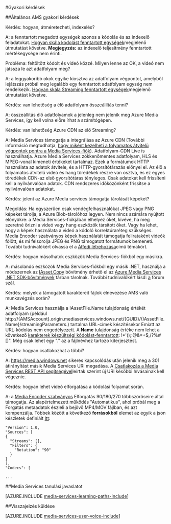 <properties 
    pageTitle="Gyakori kérdések |} Microsoft Azure" 
    description="Gyakori kérdések" 
    services="media-services" 
    documentationCenter="" 
    authors="Juliako" 
    manager="erikre" 
    editor=""/>

<tags 
    ms.service="media-services" 
    ms.workload="media" 
    ms.tgt_pltfrm="na" 
    ms.devlang="na" 
    ms.topic="article" 
    ms.date="09/19/2016" 
    ms.author="juliako"/>


#<a name="frequently-asked-questions"></a>Gyakori kérdések

##<a name="general-ams-faqs"></a>Általános AMS gyakori kérdések

Kérdés: hogyan, átméretezheti, indexelés?

A: a fenntartott megadott egységek azonos a kódolás és az indexelő feladatokat. [Hogyan skála kódolást fenntartott egységek](media-services-scale-media-processing-overview.md)megjelenő útmutatást követve. **Megjegyzés:** az indexelő teljesítmény fenntartott mértékegysége nem érinti.

Probléma: feltöltött kódolt és videó közzé. Milyen lenne az OK, a videó nem játssza le azt adatfolyam meg?

A: a leggyakoribb okok egyike kiosztva az adatfolyam végpontot, amelyből lejátszás próbál meg legalább egy fenntartott adatfolyam egység nem rendelkezik.  [Hogyan skála Streaming fenntartott egységek](media-services-portal-scale-streaming-endpoints.md)megjelenő útmutatást követve.

Kérdés: van lehetőség a élő adatfolyam összeállítás tenni?

A: összeállítás élő adatfolyamok a jelenleg nem jelenik meg Azure Media Services, így kell volna előre írhat a számítógépen.

Kérdés: van lehetőség Azure CDN az élő Streaming?

A: Media Services támogatja a integrálása az Azure CDN (További információ megtudhatja, [hogy miként kezelheti a folyamatos átvitelű végpontok pontra a Media Services-fiók](media-services-portal-manage-streaming-endpoints.md)).  Adatfolyam-CDN Live is használhatja. Azure Media Services zökkenőmentes adatfolyam, HLS és MPEG-vonal kimeneti értékeket tartalmaz. Ezek a formátumok HTTP használata az adatok átvitele, és a HTTP-gyorsítótárazás előnyei el. Az élő a folyamatos átvitelű videó és hang töredékek részre van osztva, és ez egyes töredékek CDN-az első gyorsítótáras tényleges. Csak adatokat kell frissíteni kell a nyilvánvalóan adatok. CDN rendszeres időközönként frissítse a nyilvánvalóan adatokat.

Kérdés: jelent az Azure Media services támogatja tárolását képeket?

Megoldás: Ha egyszerűen csak vendégfelhasználókat JPEG vagy PNG képeket tárolja, a Azure Blob-tárolóhoz legyen. Nem nincs számára nyújtott előnyökre: a Media Services-fiókjában elhelyez őket, kivéve, ha meg szeretné őrizni a videó vagy hang eszközök társított őket. Vagy ha lehet, hogy a képek használata a videó a kódoló korrektúraréteg szükséges. Media Encoder szabványos képek használatát támogatja felirataként videók fölött, és mi felsorolja JPEG és PNG támogatott formátumok bemeneti. További tudnivalókért olvassa el a [Átfedi létrehozása](media-services-custom-mes-presets-with-dotnet.md#overlay)című témakört.

Kérdés: hogyan másolhatok eszközök Media Services-fiókból egy másikra.

A: másolandó eszközök Media Services-fiókból egy másik .NET, használja a módszernek az [IAsset.Copy](https://github.com/Azure/azure-sdk-for-media-services-extensions/blob/dev/MediaServices.Client.Extensions/IAssetExtensions.cs#L354) bővítmény érhető el az [Azure Media Services .NET SDK-bővítmények](https://github.com/Azure/azure-sdk-for-media-services-extensions/) tárban tárolnak. További tudnivalókért lásd: [a](https://social.msdn.microsoft.com/Forums/azure/28912d5d-6733-41c1-b27d-5d5dff2695ca/migrate-media-services-across-subscription?forum=MediaServices) fórum szál.

Kérdés: melyek a támogatott karaktereit fájlok elnevezése AMS való munkavégzés során?

A: Media Services használja a IAssetFile.Name tulajdonság értékét adatfolyam (például http://{AMSAccount}.origin.mediaservices.windows.net/{GUID}/{IAssetFile.Name}/streamingParameters.) tartalma URL-címek készítésekor Emiatt az URL-kódolás nem engedélyezett. A **Name** tulajdonság értéke nem lehet a következő [karakterek készültségi kódolást-fenntartott](http://en.wikipedia.org/wiki/Percent-encoding#Percent-encoding_reserved_characters): !*'();:@&=+$,/?%#[]". Még csak lehet egy "." az a fájlnévhez tartozó kiterjesztést.


Kérdés: hogyan csatlakozhat a többi?

A: https://media.windows.net sikeres kapcsolódás után jelenik meg a 301 átirányítást másik Media Services URI megadása. A [Csatlakozás a Media Services REST API segítségével](media-services-rest-connect-programmatically.md)leírtak szerint új URI későbbi hívásainak kell végeznie. 


Kérdés: hogyan lehet videó elforgatása a kódolási folyamat során.

A: a [Media Encoder szabványos](media-services-dotnet-encode-with-media-encoder-standard.md) Elforgatás 90/180/270 többszöröseire által támogatja. Az alapértelmezett működés "Automatikus", ahol próbál meg a Forgatás metaadatok észleli a bejövő MP4/MOV fájlban, és azt kompenzálja. Többek között a következő **forrásokból** elemet az egyik a json készletek definiált [Itt](http://msdn.microsoft.com/library/azure/mt269960.aspx):
    
    "Version": 1.0,
    "Sources": [
    {
      "Streams": [],
      "Filters": {
        "Rotation": "90"
      }
    }
    ],
    "Codecs": [
    
    ...




##<a name="media-services-learning-paths"></a>Media Services tanulási javaslatot

[AZURE.INCLUDE [media-services-learning-paths-include](../../includes/media-services-learning-paths-include.md)]

##<a name="provide-feedback"></a>Visszajelzés küldése

[AZURE.INCLUDE [media-services-user-voice-include](../../includes/media-services-user-voice-include.md)]

